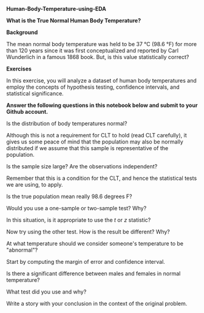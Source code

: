 **Human-Body-Temperature-using-EDA** 

**What is the True Normal Human Body Temperature?**  

**Background**

The mean normal body temperature was held to be 37 °C (98.6 °F) for more than 120 years since it was first conceptualized and reported by Carl Wunderlich in a famous 1868 book. But, is this value statistically correct?

**Exercises**

In this exercise, you will analyze a dataset of human body temperatures and employ the concepts of hypothesis testing, confidence intervals, and statistical significance.

**Answer the following questions in this notebook below and submit to your Github account.**

Is the distribution of body temperatures normal?

Although this is not a requirement for CLT to hold (read CLT carefully), it gives us some peace of mind that the population may also be normally distributed if we assume that this sample is representative of the population.

Is the sample size large? Are the observations independent?

Remember that this is a condition for the CLT, and hence the statistical tests we are using, to apply.

Is the true population mean really 98.6 degrees F?

Would you use a one-sample or two-sample test? Why?

In this situation, is it appropriate to use the $t$ or $z$ statistic?

Now try using the other test. How is the result be different? Why?

At what temperature should we consider someone's temperature to be "abnormal"?

Start by computing the margin of error and confidence interval.

Is there a significant difference between males and females in normal temperature?

What test did you use and why?

Write a story with your conclusion in the context of the original problem.
